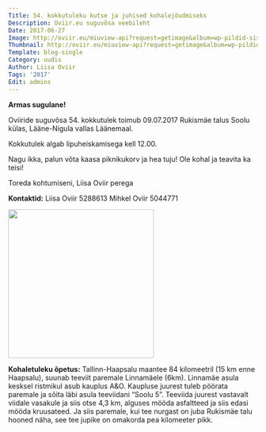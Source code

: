 ```yaml
---
Title: 54. kokkutuleku kutse ja juhised kohalejõudmiseks
Description: Oviir.eu suguvõsa veebileht
Date: 2017-06-27
Image: http://oviir.eu/miuview-api?request=getimage&album=wp-pildid-sisusse&item=2017-06-27-54-kokkutuleku-kutse.jpg&size=600&mode=longest
Thumbnail: http://oviir.eu/miuview-api?request=getimage&album=wp-pildid-sisusse&item=2017-06-27-54-kokkutuleku-kutse.jpg&size=600&mode=square
Template: blog-single
Category: uudis
Author: Liisa Oviir
Tags: '2017'
Edit: admins
---
```


<strong>Armas sugulane!</strong>

Oviiride suguvõsa 54. kokkutulek toimub 09.07.2017
Rukismäe talus Soolu külas,
Lääne-Nigula vallas Läänemaal.

Kokkutulek algab lipuheiskamisega kell 12.00.

Nagu ikka, palun võta kaasa piknikukorv ja hea tuju!
Ole kohal ja teavita ka teisi!

Toreda kohtumiseni,
Liisa Oviir perega


<strong>Kontaktid:</strong>
Liisa Oviir 5288613
Mihkel Oviir 5044771


<a href="http://oviir.eu/materjalid/2017/06/road.jpg"><img src="http://oviir.eu/materjalid/2017/06/road-294x300.jpg" alt="" width="294" height="300" class="alignleft size-medium wp-image-893" /></a>


<strong>Kohaletuleku õpetus:</strong>
Tallinn-Haapsalu maantee 84 kilomeetril (15 km enne Haapsalu), suunab teeviit paremale Linnamäele (6km). Linnamäe asula kesksel ristmikul asub kauplus A&O. Kaupluse juurest tuleb pöörata paremale ja sõita läbi asula teeviidani “Soolu 5”. Teeviida juurest vastavalt viidale vasakule ja siis otse 4,3 km, alguses mööda asfaltteed ja siis edasi mööda kruusateed. Ja siis paremale, kui tee nurgast on juba Rukismäe talu hooned näha, see tee jupike on omakorda pea kilomeeter pikk.

